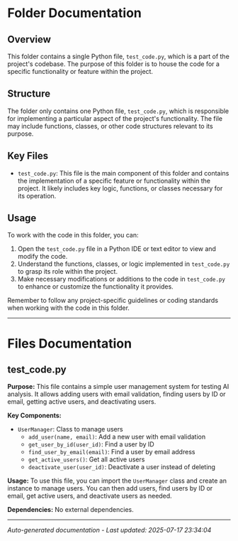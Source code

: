 # Folder Documentation

## Overview
This folder contains a single Python file, `test_code.py`, which is a part of the project's codebase. The purpose of this folder is to house the code for a specific functionality or feature within the project.

## Structure
The folder only contains one Python file, `test_code.py`, which is responsible for implementing a particular aspect of the project's functionality. The file may include functions, classes, or other code structures relevant to its purpose.

## Key Files
- `test_code.py`: This file is the main component of this folder and contains the implementation of a specific feature or functionality within the project. It likely includes key logic, functions, or classes necessary for its operation.

## Usage
To work with the code in this folder, you can:
1. Open the `test_code.py` file in a Python IDE or text editor to view and modify the code.
2. Understand the functions, classes, or logic implemented in `test_code.py` to grasp its role within the project.
3. Make necessary modifications or additions to the code in `test_code.py` to enhance or customize the functionality it provides.

Remember to follow any project-specific guidelines or coding standards when working with the code in this folder.

---

# Files Documentation

## test_code.py

**Purpose:** This file contains a simple user management system for testing AI analysis. It allows adding users with email validation, finding users by ID or email, getting active users, and deactivating users.

**Key Components:**
- `UserManager`: Class to manage users
  - `add_user(name, email)`: Add a new user with email validation
  - `get_user_by_id(user_id)`: Find a user by ID
  - `find_user_by_email(email)`: Find a user by email address
  - `get_active_users()`: Get all active users
  - `deactivate_user(user_id)`: Deactivate a user instead of deleting

**Usage:** To use this file, you can import the `UserManager` class and create an instance to manage users. You can then add users, find users by ID or email, get active users, and deactivate users as needed.

**Dependencies:** No external dependencies.

---
*Auto-generated documentation - Last updated: 2025-07-17 23:34:04*
